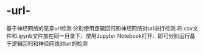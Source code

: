 # -url-
基于神经网络的恶意url检测
分别使用逻辑回归和神经网络对url进行检测
将.csv文件和.ipynb文件放在同一目录下，使用Jupyter Notebook打开，即可分别运行基于逻辑回归和神经网络对url的检测
